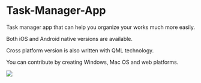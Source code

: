 # Task-Manager-App
Task manager app that can help you organize your works much more easily.

Both iOS and Android native versions are available. 

Cross platform version is also written with QML technology. 

You can contribute by creating Windows, Mac OS and web platforms. 

![](https://photos-2.dropbox.com/t/2/AACxOBss4ia1_OAX3uXgfdlNDfX0TWGXwa7YyuR_2-tajQ/12/378637189/png/32x32/1/_/1/2/Screen%20Shot%202016-07-16%20at%204.12.09%20PM.png/EMqWg4EDGIAZIAIoAg/MXAtFpepCa2ic_jQ-0Tn-NEsc62XepfzFsK5qa1EmNU?dl=0&size=2048x1536&size_mode=3)
